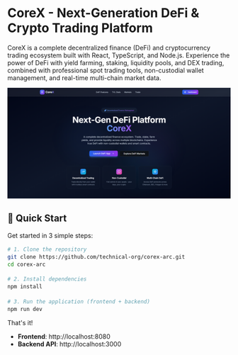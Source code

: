 # CoreX - Next-Generation DeFi & Crypto Trading Platform

CoreX is a complete decentralized finance (DeFi) and cryptocurrency trading ecosystem built with React, TypeScript, and Node.js. Experience the power of DeFi with yield farming, staking, liquidity pools, and DEX trading, combined with professional spot trading tools, non-custodial wallet management, and real-time multi-chain market data.

![CoreX Platform](./public/Capture.PNG)

## 🚀 Quick Start

Get started in 3 simple steps:

```bash
# 1. Clone the repository
git clone https://github.com/technical-org/corex-arc.git
cd corex-arc

# 2. Install dependencies
npm install

# 3. Run the application (frontend + backend)
npm run dev
```

That's it! 
- **Frontend**: http://localhost:8080
- **Backend API**: http://localhost:3000

